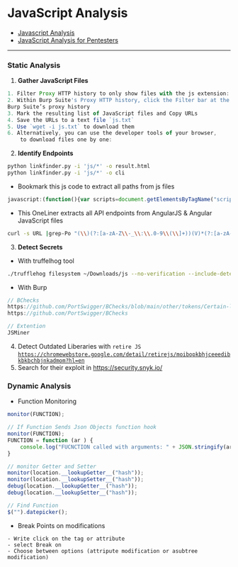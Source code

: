# JavaScript Analysis

* [Javascript Analysis](https://www.youtube.com/playlist?list=PLcCG2wDOBXAWGn-\_ZAWUfvwu\_RkBtNxPt)
* [JavaScript Analysis for Pentesters](https://kpwn.de/2023/05/javascript-analysis-for-pentesters/)

***

### Static Analysis

1. **Gather JavaScript Files**

```javascript
1. Filter Proxy HTTP history to only show files with the js extension:
2. Within Burp Suite's Proxy HTTP history, click the Filter bar at the top of the GUI.
Burp Suite’s proxy history
3. Mark the resulting list of JavaScript files and Copy URLs
4. Save the URLs to a text file `js.txt`
5. Use `wget -i js.txt` to download them
6. Alternatively, you can use the developer tools of your browser, 
    to download files one by one:
```

2. **Identify Endpoints**

```bash
python linkfinder.py -i 'js/*' -o result.html
python linkfinder.py -i 'js/*' -o cli
```

* Bookmark this js code to extract all paths from js files

```javascript
javascript:(function(){var scripts=document.getElementsByTagName("script"),regex=/(?<=(\\"|\\'|\\`))\\/[a-zA-Z0-9_?&=\\/\\-\\#\\.]*(?=(\\"|\\'|\\`))/g;const%20results=new%20Set;for(var%20i=0;i<scripts.length;i++){var%20t=scripts[i].src;""!=t&&fetch(t).then(function(t){return%20t.text()}).then(function(t){var%20e=t.matchAll(regex);for(let%20r%20of%20e)results.add(r[0])}).catch(function(t){console.log("An%20error%20occurred:%20",t)})}var%20pageContent=document.documentElement.outerHTML,matches=pageContent.matchAll(regex);for(const%20match%20of%20matches)results.add(match[0]);function%20writeResults(){results.forEach(function(t){document.write(t+"<br>")})}setTimeout(writeResults,3e3);})();
```

* This OneLiner extracts all API endpoints from AngularJS & Angular JavaScript files

```bash
curl -s URL |grep-Po "(\\)(?:[a-zA-Z\\-_\\:\\.0-9\\(\\]+))(V)*(?:[a-zA-Z\\-1:\\.0-9\\(\\]+))(\\)((?:[a-zA-Z\\-_\\1:1.0-9\\(\\+)" I sort -u
```

3. **Detect Secrets**

* With truffelhog tool

```bash
./trufflehog filesystem ~/Downloads/js --no-verification --include-detectors="all"
```

* With Burp

```javascript
// BChecks
https://github.com/PortSwigger/BChecks/blob/main/other/tokens/Certain-leaks-checker.bcheck
https://github.com/PortSwigger/BChecks

// Extention
JSMiner
```

4. Detect Outdated Liberaries with `retire JS`\
   [`https://chromewebstore.google.com/detail/retirejs/moibopkbhjceeedibkbkbchbjnkadmom?hl=en`](https://chromewebstore.google.com/detail/retirejs/moibopkbhjceeedibkbkbchbjnkadmom?hl=en)
5. Search for their exploit in [https://security.snyk.io/ ](https://security.snyk.io/)

### Dynamic Analysis

* Function Monitoring

```javascript
monitor(FUNCTION);

// If Function Sends Json Objects function hook
monitor(FUNCTION);
FUNCTION = function (ar ) {
    console.log("FUCNCTION called with arguments: " + JSON.stringify(ar));
}

// monitor Getter and Setter
monitor(location.__lookupGetter__("hash"));
monitor(location.__lookupSetter__("hash"));
debug(location.__lookupGetter__("hash"));
debug(location.__lookupSetter__("hash"));

// Find Function
$("").datepicker();
```

* Break Points on modifications

```
- Write click on the tag or attribute 
- select Break on
- Choose between options (attripute modification or asubtree modification)
```
